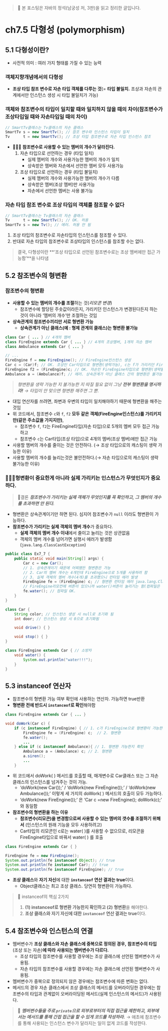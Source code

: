 > 📔 본 포스팅은 자바의 정석(남궁성 저, 3판)을 읽고 정리한 글입니다.

# ch7.5 다형성 (polymorphism)

## 5.1 다형성이란?

- 사전적 의미 : 여러 가지 형태를 가질 수 있는 능력

### 객체지향개념에서의 다형성

- **조상 타입 참조 변수로 자손 타입 객체를 다루는 것**(= **타입 불일치.** 조상과 자손의 관계에서만 인스턴스 생성 시 타입 불일치가 가능)

### 객체와 참조변수의 타입이 일치할 때와 일치하지 않을 때의 차이(참조변수가 조상타입일 때와 자손타입일 때의 차이)

```java
// SmartTv클래스는 Tv클래스의 자손 클래스
SmartTv s = new SmartTv(); // 참조 변수와 인스턴스 타입이 일치
Tv      t = new SmartTv(); // 조상 타입 참조변수로 자손 타입 인스턴스 참조
```

- 💯💯💯 **참조변수로 사용할 수 있는 멤버의 개수가 달라진다.**
    1. 자손 타입으로 선언하는 경우 (타입 일치) 
        - 실제 멤버의 개수와 사용가능한 멤버의 개수가 일치
        - 상속받은 멤버와 자손에서 선언한 멤버 모두 사용가능
    2. 조상 타입으로 선언하는 경우 (타입 불일치)
        - 실제 멤버의 개수와 사용가능한 멤버의 개수가 다름
        - 상속받은 멤버(조상 멤버)만 사용가능
        - 자손에서 선언한 멤버는 사용 불가능
        

### 자손 타입 참조 변수로 조상 타입의 객체를 참조할 수 없다

```java
// SmartTv클래스는 Tv클래스의 자손 클래스
Tv      t = new SmartTv(); // OK. 허용
SmartTv s = new Tv(); // 에러. 허용 안 됨
```

1.  조상 타입의 참조변수로 자손타입의 인스턴스를 참조할 수 있다.
2. 반대로 자손 타입의 참조변수로 조상타입의 인스턴스를 참조할 수는 없다.

> 결국, 다형성이란 **‘조상 타입으로 선언된 참조변수로는 조상 멤버에만 접근 가능함’**을 나타냄
> 

## 5.2 참조변수의 형변환

### 참조변수의 형변환

- **사용할 수 있는 멤버의 개수를 조절**하는 것(*리모콘 변경*)
    - 참조변수에 할당된 주솟값이라든지, 가리키던 인스턴스가 변경된다든지 하는 것이 아니라 ‘멤버의 개수’만 조절하는 것임
- **상속관계의 참조변수끼리만 서로 형변환 가능**
    - **상속관계가 아닌 클래스(예 : 형제 관계의 클래스)는 형변환 불가능**

```java
class Car { ... } // 4개의 멤버 
class FireEngine extends Car { ... } // 4개의 조상멤버, 1개의 자손 멤버
class Ambulance extends Car { ... }

// ...
FireEngine f = new FireEngine(); // FireEngine인스턴스 생성
Car c = (Car)f; // OK. 조상인 Car타입으로 형변환(생략가능), c는 f가 가리키던 FireEngine인스턴스를 가리킴
FireEngine f2 = (FireEngine)c; // OK. 자손인 FireEngine타입으로 형변환(생략불가)
Ambulance a = (Ambulance)f; // 에러. 상속관계가 아닌 클래스 간의 형변환은 불가능
```

> *형변환을 생략 가능한 지 불가능한 지 따질 필요 없이 그냥 **전부 형변환을 명시하라!**
→ 타입이 안 맞으면 형변환 해주면 그 뿐.*
> 

- 대입 연산자를 쓰려면, 좌변과 우변의 타입이 일치해야하기 때문에 형변환을 해주는 것임
- 위 코드에서, 참조변수 `c`와 `f`, `f2` **모두 같은 객체(FireEngine인스턴스)를 가리키지만(**같은 주소값을 가지지만**)**,
    - 참조변수 `f`, `f2`는 FireEngine타입(자손 타입)으로 5개의 멤버 모두 접근 가능하고
    - 참조변수 `c`는 Car타입(조상 타입)으로 4개의 멤버(조상 멤버)에만 접근 가능
- 사용할 멤버의 개수를 줄이는 것은 안전하다. (→ 조상 타입으로의 캐스팅이 생략 가능한 이유)
- 사용할 멤버의 개수를 늘리는것은 불안전하다.(→ 자손 타입으로의 캐스팅이 생략 불가능한 이유)


### 💯💯💯형변환이 중요한게 아니라 실제 가리키는 인스턴스가 무엇인지가 중요하다.

> 🚩결론 
***참조변수가 가리키는 실제 객체가 무엇인지를 꼭 확인하고, 그 멤버의 개수를 초과하면 안 된다.***
> 

- 형변환은 상속관계이기만 하면 된다. 심지어 참조변수가 `null` 이라도 형변환이 가능하다.
- **참조변수가 가리키는 실제 객체의 멤버 개수**가 중요하다.
    - **실제 객체의 멤버 개수 이내**에서 줄이고 늘리는 것은 상관없음
    - 객체의 멤버 개수를 넘어가면 실행시 에러가 발생함(`java.lang.ClassCastException`)

```java
public class Ex7_7 {
    public static void main(String[] args) {
        Car c = new Car();
        // 1. 상속관계이기 때문에 어찌됐든 형변환은 가능 
        // 2. Car의 멤버 개수는 4개인데 FireEngine으로 5개를 사용하려 함
        // 3. 실제 객체의 멤버 개수(4개)를 초과했으니 런타임 에러 발생
        FireEngine fe = (FireEngine) c; // 형변환 런타임 에러 java.lang.ClassCastException
        // FireEngine리모컨에 버튼이 있으니까 water()버튼이 눌리기는 함(컴파일은 됨)
        fe.water(); // 컴파일 OK.
    }
}

class Car {
    String color; // 인스턴스 생성 시 null로 초기화 됨
    int door; // 인스턴스 생성 시 0으로 초기화됨

    void drive() { }

    void stop() { }
}

class FireEngine extends Car { // 소방차
    void water() {
        System.out.println("water!!!");
    }
}
```

## 5.3 instanceof 연산자

- 참조변수의 형변환 가능 여부 확인에 사용하는 연산자. 가능하면 true반환
- **형변환 전에 반드시 `instanceof`로 확인**해야함

```java
class FireEngine extends Car { ... }

void doWork(Car c) {
	if (c instanceof FireEngine) { // 1. c가 FireEngine으로 형변환이 가능한지 확인
		FireEngine fe = (FireEngine) c;  // 2. 형변환
		fe.water();
		...
	} else if (c instanceof Ambulance){ // 1. 형변환 가능한지 확인
		Ambulance a = (Ambulance) c; // 2. 형변환
		a.siren();
		...
	}
```

- 위 코드에서 doWork( ) 메서드를 호출할 때, 매개변수로 Car클래스 또는 그 자손 클래스의 인스턴스를 넘겨주는 것이 가능.
    - ‘doWork(new Car());’ / ‘doWork(new FireEngine());’ / ‘doWork(new Ambulance());’ 이렇게 세 가지의 doWork( ) 메서드의 호출이 모두 가능하다.
    - ‘doWork(new FireEngine());’ 은 ‘Car c =new FireEngine(); doWork(c);’ 와 동일함
- **참조변수의 형변환을 하는 이유**
    - **참조변수(리모콘)을 변경함으로써 사용할 수 있는 멤버의 갯수를 조절하기 위해서** (인스턴스의 원래 기능을 모두 사용하려고)
    - Car타입의 리모콘인 c로는 water( )를 사용할 수 없으므로, 리모콘을 FireEngine타입으로 바꿔서 water( ) 를 호출

```java
class FireEngine extends Car { }

FireEngine fe = new FireEngine();
System.out.println(fe instanceof Object); // true
System.out.println(fe instanceof Car); // true
System.out.println(fe instanceof FireEngine); // true
```

- **조상 클래스**와 **자기 자신**에 대한 **`instanceof` 연산 결과는 true**이다.
    - Object클래스는 최고 조상 클래스. 당연히 형변환이 가능하다.

> 🚩 instanceof의 핵심 2가지
> 
> 1. **(1) instanceof로 형변환 가능한지 확인하고 (2) 형변환**을 해야한다.
> 2. **조상 클래스와 자기 자신에 대한 `instanceof` 연산 결과는 true**이다.

## 5.4 참조변수와 인스턴스의 연결

- 멤버변수가 **조상 클래스와 자손 클래스에 중복으로 정의된 경우,** **참조변수의 타입** (조상 또는 자손)**에 따라** **사용되는 멤버변수가 다르다.**
    - 조상 타입의 참조변수를 사용할 경우에는 조상 클래스에 선언된 멤버변수가 사용됨.
    - 자손 타입의 참조변수를 사용할 경우에는 자손 클래스에 선언된 멤버변수가 사용됨.
- 멤버변수가 중복으로 정의되지 않은 경우에는 참조변수에 따른 변화는 없다.
- 메서드의 경우 자손 클래스에서 조상 클래스의 메서드를 오버라이딩한 경우에는 참조변수의 타입과 관계없이 오버라이딩된 메서드(실제 인스턴스의 메서드)가 사용된다.

> 💯 ***멤버변수들을 주로 `private`으로 외부로부터의 직접 접근을 제한하고, 외부에서는 메서드를 통해 간접 접근을 할 수 있게 코드를 작성하라.*** 
→ 애초에 참조변수를 통해 사용되는 인스턴스 변수가 달라지는 일이 없게 코드를 작성한다.
>